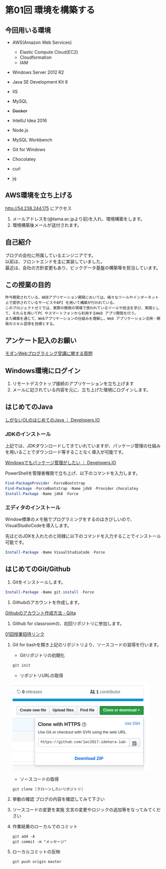 # 第01回 環境を構築する

## 今回用いる環境

* AWS(Amazon Web Services)
    * Elastic Compute Cloud(EC2)
    * Cloudformation
    * IAM
* Windows Server 2012 R2
* Java SE Development Kit 8
* IIS
* MySQL
* ~~Docker~~

* IntelliJ Idea 2016
* Node.js
* MySQL Workbench
* Git for Windows
* Chocolatey
* curl
* jq

## AWS環境を立ち上げる

http://54.238.244.175 にアクセス

1. メールアドレスを(@tama.ac.jpより前)を入れ、環境構築をします。
1. 環境構築後メールが送付されます。


## 自己紹介

ブログの会社に所属しているエンジニアです。  
以前は、フロントエンドを主に実装していました。  
最近は、会社の方針変更もあり、ビックデータ基盤の構築等を担当しています。

## この授業の目的

```
昨今開発されている、WEBアプリケーション開発においては、様々なツールやインターネット上で提供されているサービスやAPI を用いて構築が行われている。
このプロジェクトゼミでは、実際の開発の現場で使われているツールや技法を学び、実践として、それらを用いてPC やスマートフォンから利用するWeb アプリ開発を行う。
また構築を通じて、Webアプリケーションの仕組みを理解し、Web アプリケーション活用・開発のスキル習得を目標とする。　　
``` 

## アンケート記入のお願い

[モダンWebプログラミング受講に関する質問](https://goo.gl/forms/7FahXhR5xLXUB1lr1)

## Windows環境にログイン

1. リモートデスクトップ接続のアプリケーションを立ち上げます
1. メールに記されている内容を元に、立ち上げた環境にログインします。

## はじめてのJava

[しがないOLのはじめてのJava ｜ Developers.IO](http://dev.classmethod.jp/server-side/java/first_java_-preparation/)

### JDKのインストール

上記では、JDKダウンロードしてきていれていますが、パッケージ管理の仕組みを用いることでダウンロード等することなく導入が可能です。

[Windowsでもパッケージ管理がしたい ｜ Developers.IO](http://dev.classmethod.jp/server-side/os/windows-packagemanagement/)

PowerShellを管理者権限で立ち上げ、以下のコマンドを入力します。

``` PowerShell
Find-PackageProvider -ForceBootstrap
Find-Package -ForceBootstrap -Name jdk8 -Provider chocolatey
Install-Package -Name jdk8 -Force
```

### エディタのインストール

Window標準のメモ帳でプログラミングをするのはきびしいので、
VisualStudioCodeを導入します。

先ほどのJDKを入れたのと同様に以下のコマンドを入力することでインストール可能です。

``` PowerShell
Install-Package -Name VisualStudioCode -Force
```

## はじめてのGit/Github

1. Gitをインストールします。

``` PowerShell
Install-Package -Name git.install -Force
```

1. Githubのアカウントを作成します。

[Githubのアカウント作成方法 - Qiita](http://qiita.com/rshibasa/items/f62db870ed573ca4dced)

1. Github for classroomの、初回リポジトリに参加します。

[01回授業招待リンク](https://classroom.github.com/assignment-invitations/76c38f476e6db13ae47f0207d5339369)

1. Git for bashを開き上記のリポジトリより、ソースコードの習得を行います。

    * Gitリポジトリの初期化

    ``` PowerShell
    git init
    ```

    * リポジトリURLの取得

    ![github-clone](github-clone-https.png)

    * ソースコードの取得

    ``` PowerShell
    git clone [クローンしたいリポジトリ]
    ```
1. 挙動の確認
    ブログの内容を確認してみて下さい

1. ソースコードの変更を実施
    文言の変更やロジックの追加等をなってみてください

1. 作業結果のローカルでのコミット

    ```
    git add -A
    git commit -m "メッセージ"
    ```

1. ローカルコミットの反映

    ```
    git push origin master
    ```
